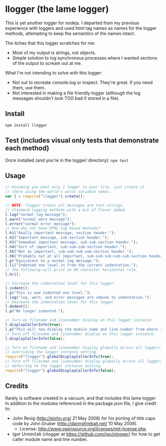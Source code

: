 # llogger (the lame logger)

This is yet another logger for nodejs. I departed from my previous experience
with loggers and used html tag names as names for the logger methods, attempting
to keep the semantics of the names intact.

The itches that this logger scratches for me:
* Most of my output is strings, not objects.
* Simple solution to log synchronous processes where I wanted sections of the output to scream out at me.

What I'm not intending to solve with this logger:
* Not out to recreate console.log or inspect. They're great. If you need them, use them.
* Not interested in making a file friendly logger (although the log messages shouldn't look TOO bad if stored in a file).

## Install

`npm install llogger`

## Test (includes visual only tests that demonstrate each method)

Once installed (and you're in the logger/ directory): `npm test`

## Usage

```javascript
// Assuming you want only 1 logger in your file, just create it
// (here using the world's worst variable name).
var l = require("llogger").create();

// NOTE: llogger treats all messages are text strings.
// Standard logging methods with a bit of flavor added.
l.log("normal log message");
l.warn("normal warn message");
l.error("normal error message");
// And why not have HTML tag based methods?
l.h1("Really important message, section header.");
l.h2("Important message, sub-section header.");
l.h3("Somewhat important message, sub-sub-section header.");
l.h4("Sort of important, sub-sub-sub-section header.");
l.h5("Not as important, sub-sub-sub-sub-section header.");
l.h6("Probably not at all important, sub-sub-sub-sub-sub-section header.");
l.p("Equivalent to a normal log message.");
l.li("Indented one level in from the current indentation.");
// The following will print an 80 character horizontal rule.
l.hr();

// Increase the indentation level for this logger.
l.indent();
l.p("This is now indented one level.");
l.log("log, warn, and error messages are immune to indentation.");
// Decrease the indentation level for this logger.
l.dedent();
l.p("No longer indented.");

// Turn on filename and linenumber display on this logger instance.
l.displayCallerInfo(true);
l.p("This will now display the module name and line number from where it is called.");
// Turn off filename and linenumber display on this logger instance.
l.displayCallerInfo(false);

// Turn on filename and linenumber display globally across all loggers,
// overriding the logger instance setting.
require("llogger").globalDisplayCallerInfo(true);
// Turn off filename and linenumber display globally across all loggers,
// deferring to the logger instance setting.
require("llogger").globalDisplayCallerInfo(false);
```

## Credits

Rarely is software created in a vacuum, and that includes this lame logger.
In addition to the modules referenced in the package.json file, I give credit
to:

* John Resig (http://ejohn.org/ 21 May 2008) for his porting of title caps code by John Gruber (http://daringfireball.net/ 10 May 2008).
   * License: http://www.opensource.org/licenses/mit-license.php
* Igor Urminček (nlogger at https://github.com/igo/nlogger) for how to get caller module name and line number.
